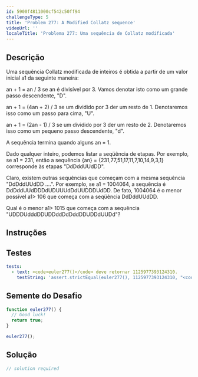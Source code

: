 ```yaml
---
id: 5900f4811000cf542c50ff94
challengeType: 5
title: 'Problem 277: A Modified Collatz sequence'
videoUrl: ''
localeTitle: 'Problema 277: Uma sequência de Collatz modificada'
---
```


## Descrição
<section id="description"> Uma sequência Collatz modificada de inteiros é obtida a partir de um valor inicial a1 da seguinte maneira: <p> an + 1 = an / 3 se an é divisível por 3. Vamos denotar isto como um grande passo descendente, &quot;D&quot;. </p><p> an + 1 = (4an + 2) / 3 se um dividido por 3 der um resto de 1. Denotaremos isso como um passo para cima, &quot;U&quot;. </p><p> an + 1 = (2an - 1) / 3 se um dividido por 3 der um resto de 2. Denotaremos isso como um pequeno passo descendente, &quot;d&quot;. </p><p> A sequência termina quando alguns an = 1. </p><p> Dado qualquer inteiro, podemos listar a seqüência de etapas. Por exemplo, se a1 = 231, então a sequência {an} = {231,77,51,17,11,7,10,14,9,3,1} corresponde às etapas &quot;DdDddUUdDD&quot;. </p><p> Claro, existem outras sequências que começam com a mesma sequência &quot;DdDddUUdDD ....&quot;. Por exemplo, se a1 = 1004064, a sequência é DdDddUUdDDDdUDUUUdDdUUDDDUdDD. De fato, 1004064 é o menor possível a1&gt; 106 que começa com a seqüência DdDddUUdDD. </p><p> Qual é o menor a1&gt; 1015 que começa com a sequência &quot;UDDDUdddDDUDDddDdDddDDUDDdUUDd&quot;? </p></section>

## Instruções
<section id="instructions">
</section>

## Testes
<section id='tests'>

```yml
tests:
  - text: <code>euler277()</code> deve retornar 1125977393124310.
    testString: 'assert.strictEqual(euler277(), 1125977393124310, "<code>euler277()</code> should return 1125977393124310.");'

```

</section>

## Semente do Desafio
<section id='challengeSeed'>

<div id='js-seed'>

```js
function euler277() {
  // Good luck!
  return true;
}

euler277();

```

</div>



</section>

## Solução
<section id='solution'>

```js
// solution required
```
</section>
